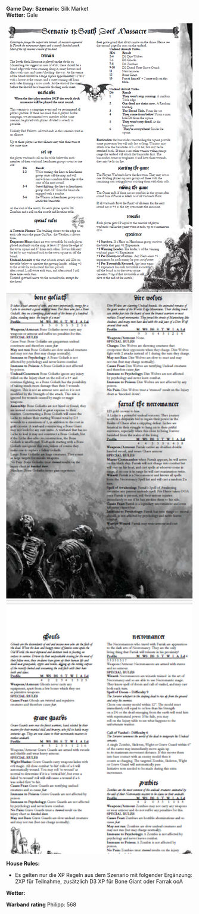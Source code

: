 **Game Day:** 
**Szenario:** Silk Market  
**Wetter:** Gale

<img src="../Pics/SDM1.png" alt="drawing" width="500"/>

<img src="../Pics/SDM2.png" alt="drawing" width="500"/>

**House Rules:**
 - Es gelten nur die XP Regeln aus dem Szenario mit folgender Ergänzung: 2XP für Teilnahme, zusätzlich D3 XP für Bone Giant oder Farrak ooA

**Wetter:**  

**Warband rating**
Philipp: 568
